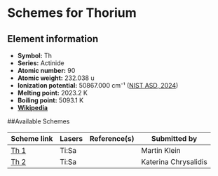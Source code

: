 # Schemes for Thorium

## Element information

- **Symbol:** Th
- **Series:** Actinide
- **Atomic number:** 90
- **Atomic weight:** 232.038 u
- **Ionization potential:**  50867.000 cm⁻¹ ([NIST ASD, 2024](https://www.nist.gov/pml/atomic-spectra-database))
- **Melting point:** 2023.2 K
- **Boiling point:** 5093.1 K
- [**Wikipedia**](https://en.wikipedia.org/wiki/Thorium)

##Available Schemes

|       Scheme link       | Lasers | Reference(s) |     Submitted by     |
| ----------------------- | ------ | ------------ | -------------------- |
| [Th 1](../th/th-001.md) | Ti:Sa  |              | Martin Klein         |
| [Th 2](../th/th-002.md) | Ti:Sa  |              | Katerina Chrysalidis |
